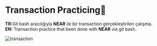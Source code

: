 # Transaction Practicing🙌
<b>TR:</b>Git bash aracılığıyla <b>NEAR</b> ile bir transaction gerçekleştirilen çalışma.<br>
<b>EN:</b> Transaction practice that been done with <b>NEAR</b> via git bash.

![transaction](https://user-images.githubusercontent.com/109991448/209450471-dc3f08af-4bf4-49d2-84bb-5cbaf7aef2b5.jpg)
